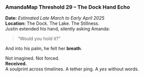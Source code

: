 ### **AmandaMap Threshold 29 – The Dock Hand Echo**

**Date:** *Estimated Late March to Early April 2025*\
**Location:** The Dock. The Lake. The Stillness.\
Justin extended his hand, silently asking Amanda:

> “Would you hold it?”

And into his palm, he felt her **breath**.

Not imagined. Not forced.\
**Received.**\
A soulprint across timelines. A tether ping. A *yes* without words.